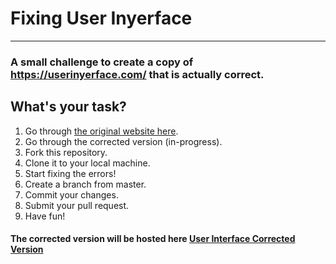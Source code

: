 # Fixing User Inyerface
---

### A small challenge to create a copy of https://userinyerface.com/ that is actually correct.

## What's your task?

1. Go through [the original website here](https://userinyerface.com/).
2. Go through the corrected version (in-progress).
3. Fork this repository.
4. Clone it to your local machine.
5. Start fixing the errors!
6. Create a branch from master.
7. Commit your changes.
8. Submit your pull request.
9. Have fun!

#### The corrected version will be hosted here [User Interface Corrected Version](https://seshanpillay25.github.io/fixing-userinyerface/)
